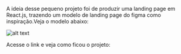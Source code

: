 A ideia desse pequeno projeto foi de produzir uma landing page em React.js, trazendo um modelo de landing page do figma como inspiração.Veja o modelo abaixo:

![alt text](MNTN.jpg)

Acesse o link e veja como ficou o projeto:

